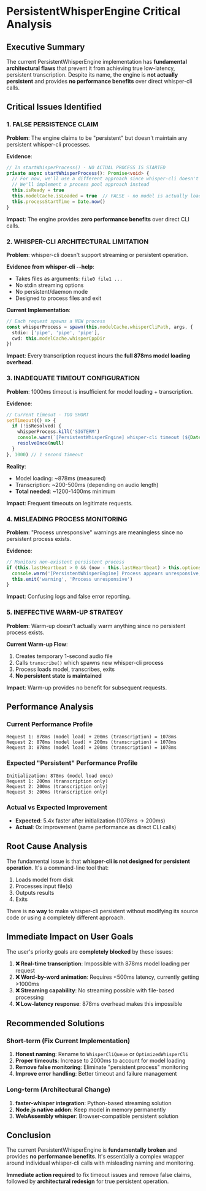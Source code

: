 # PersistentWhisperEngine Critical Analysis

## Executive Summary

The current PersistentWhisperEngine implementation has **fundamental architectural flaws** that prevent it from achieving true low-latency, persistent transcription. Despite its name, the engine is **not actually persistent** and provides **no performance benefits** over direct whisper-cli calls.

## Critical Issues Identified

### 1. **FALSE PERSISTENCE CLAIM**

**Problem**: The engine claims to be "persistent" but doesn't maintain any persistent whisper-cli processes.

**Evidence**:
```typescript
// In startWhisperProcess() - NO ACTUAL PROCESS IS STARTED
private async startWhisperProcess(): Promise<void> {
  // For now, we'll use a different approach since whisper-cli doesn't support stdin streaming
  // We'll implement a process pool approach instead
  this.isReady = true
  this.modelCache.isLoaded = true  // FALSE - no model is actually loaded
  this.processStartTime = Date.now()
}
```

**Impact**: The engine provides **zero performance benefits** over direct CLI calls.

### 2. **WHISPER-CLI ARCHITECTURAL LIMITATION**

**Problem**: whisper-cli doesn't support streaming or persistent operation.

**Evidence from whisper-cli --help**:
- Takes files as arguments: `file0 file1 ...`
- No stdin streaming options
- No persistent/daemon mode
- Designed to process files and exit

**Current Implementation**:
```typescript
// Each request spawns a NEW process
const whisperProcess = spawn(this.modelCache.whisperCliPath, args, {
  stdio: ['pipe', 'pipe', 'pipe'],
  cwd: this.modelCache.whisperCppDir
})
```

**Impact**: Every transcription request incurs the **full 878ms model loading overhead**.

### 3. **INADEQUATE TIMEOUT CONFIGURATION**

**Problem**: 1000ms timeout is insufficient for model loading + transcription.

**Evidence**:
```typescript
// Current timeout - TOO SHORT
setTimeout(() => {
  if (!isResolved) {
    whisperProcess.kill('SIGTERM')
    console.warn(`[PersistentWhisperEngine] whisper-cli timeout (${Date.now() - startTime}ms)`)
    resolveOnce(null)
  }
}, 1000) // 1 second timeout
```

**Reality**:
- Model loading: ~878ms (measured)
- Transcription: ~200-500ms (depending on audio length)
- **Total needed**: ~1200-1400ms minimum

**Impact**: Frequent timeouts on legitimate requests.

### 4. **MISLEADING PROCESS MONITORING**

**Problem**: "Process unresponsive" warnings are meaningless since no persistent process exists.

**Evidence**:
```typescript
// Monitors non-existent persistent process
if (this.lastHeartbeat > 0 && (now - this.lastHeartbeat) > this.options.processTimeout) {
  console.warn('[PersistentWhisperEngine] Process appears unresponsive, considering restart')
  this.emit('warning', 'Process unresponsive')
}
```

**Impact**: Confusing logs and false error reporting.

### 5. **INEFFECTIVE WARM-UP STRATEGY**

**Problem**: Warm-up doesn't actually warm anything since no persistent process exists.

**Current Warm-up Flow**:
1. Creates temporary 1-second audio file
2. Calls `transcribe()` which spawns new whisper-cli process
3. Process loads model, transcribes, exits
4. **No persistent state is maintained**

**Impact**: Warm-up provides no benefit for subsequent requests.

## Performance Analysis

### Current Performance Profile
```
Request 1: 878ms (model load) + 200ms (transcription) = 1078ms
Request 2: 878ms (model load) + 200ms (transcription) = 1078ms  
Request 3: 878ms (model load) + 200ms (transcription) = 1078ms
```

### Expected "Persistent" Performance Profile
```
Initialization: 878ms (model load once)
Request 1: 200ms (transcription only)
Request 2: 200ms (transcription only)
Request 3: 200ms (transcription only)
```

### **Actual vs Expected Improvement**
- **Expected**: 5.4x faster after initialization (1078ms → 200ms)
- **Actual**: 0x improvement (same performance as direct CLI calls)

## Root Cause Analysis

The fundamental issue is that **whisper-cli is not designed for persistent operation**. It's a command-line tool that:

1. Loads model from disk
2. Processes input file(s)
3. Outputs results
4. Exits

There is **no way** to make whisper-cli persistent without modifying its source code or using a completely different approach.

## Immediate Impact on User Goals

The user's priority goals are **completely blocked** by these issues:

1. **❌ Real-time transcription**: Impossible with 878ms model loading per request
2. **❌ Word-by-word animation**: Requires <500ms latency, currently getting >1000ms
3. **❌ Streaming capability**: No streaming possible with file-based processing
4. **❌ Low-latency response**: 878ms overhead makes this impossible

## Recommended Solutions

### Short-term (Fix Current Implementation)
1. **Honest naming**: Rename to `WhisperCliQueue` or `OptimizedWhisperCli`
2. **Proper timeouts**: Increase to 2000ms to account for model loading
3. **Remove false monitoring**: Eliminate "persistent process" monitoring
4. **Improve error handling**: Better timeout and failure management

### Long-term (Architectural Change)
1. **faster-whisper integration**: Python-based streaming solution
2. **Node.js native addon**: Keep model in memory permanently
3. **WebAssembly whisper**: Browser-compatible persistent solution

## Conclusion

The current PersistentWhisperEngine is **fundamentally broken** and provides **no performance benefits**. It's essentially a complex wrapper around individual whisper-cli calls with misleading naming and monitoring.

**Immediate action required** to fix timeout issues and remove false claims, followed by **architectural redesign** for true persistent operation.
